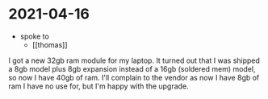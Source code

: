 # 2021-04-16

- spoke to
  - [[thomas]]

I got a new 32gb ram module for my laptop. It turned out that I was shipped a 8gb model plus 8gb expansion instead of a 16gb (soldered mem) model, so now I have 40gb of ram. I'll complain to the vendor as now I have 8gb of ram I have no use for, but I'm happy with the upgrade.